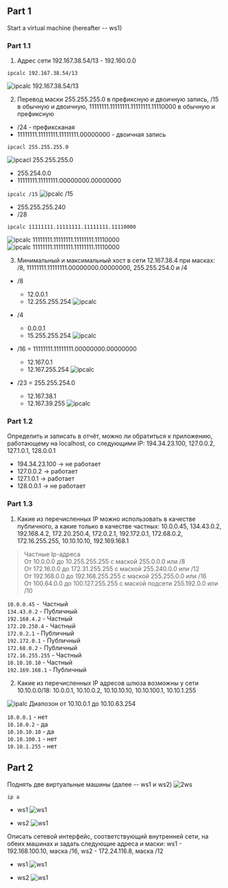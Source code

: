 ## Part 1

Start a virtual machine (hereafter -- ws1)

### Part 1.1

1. Адрес сети 192.167.38.54/13 - 192.160.0.0

``ipcalc 192.167.38.54/13``

![ipcalc 192.167.38.54/13](img/ipcalc.png)

2. Перевод маски 255.255.255.0 в префиксную и двоичную запись, /15 в обычную и двоичную, 11111111.11111111.11111111.11110000 в обычную и префиксную

- /24 - префиксканая 
- 11111111.11111111.11111111.00000000 - двоичная запись

``ipcacl 255.255.255.0``

![ipcacl 255.255.255.0](img/ipcalc2.png)

- 255.254.0.0
- 11111111.11111111.00000000.00000000

``ipcalc /15``
![ipcalc /15](img/ipcalc3.png)

- 255.255.255.240
- /28

``ipcalc 11111111.11111111.11111111.11110000``

![ipcalc 11111111.11111111.11111111.11110000](img/ipcalc4.png)
![ipcalc 11111111.11111111.11111111.11110000](img/ipcalc5.png)

3. Минимальный и максимальный хост в сети 12.167.38.4 при масках: /8, 11111111.11111111.00000000.00000000, 255.255.254.0 и /4

- /8
    - 12.0.0.1
    - 12.255.255.254
![ipcalc](img/ipcalc6.png)

- /4
    - 0.0.0.1
    - 15.255.255.254
![ipcalc](img/ipcalc7.png)

- /16 = 11111111.11111111.00000000.00000000
    - 12.167.0.1
    - 12.167.255.254
![ipcalc](img/ipcalc8.png)

- /23 = 255.255.254.0
    - 12.167.38.1
    - 12.167.39.255
![ipcalc](img/ipcalc9.png)

### Part 1.2

Определить и записать в отчёт, можно ли обратиться к приложению, работающему на localhost, со следующими IP: 194.34.23.100, 127.0.0.2, 127.1.0.1, 128.0.0.1

- 194.34.23.100 -> не работает
- 127.0.0.2 -> работает
- 127.1.0.1 -> работает
- 128.0.0.1 -> не работает

### Part 1.3

1. Какие из перечисленных IP можно использовать в качестве публичного, а какие только в качестве частных: 10.0.0.45, 134.43.0.2, 192.168.4.2, 172.20.250.4, 172.0.2.1, 192.172.0.1, 172.68.0.2, 172.16.255.255, 10.10.10.10, 192.169.168.1

>Частные Ip-адреса<br>
>От 10.0.0.0 до 10.255.255.255 с маской 255.0.0.0 или /8<br>
>От 172.16.0.0 до 172.31.255.255 с маской 255.240.0.0 или /12<br>
>От 192.168.0.0 до 192.168.255.255 с маской 255.255.0.0 или /16<br>
>От 100.64.0.0 до 100.127.255.255 с маской подсети 255.192.0.0 или /10

``10.0.0.45`` -  Частный<br>
``134.43.0.2`` - Публичный<br>
``192.168.4.2`` - Частный<br>
``172.20.250.4`` - Частный<br>
``172.0.2.1`` - Публичный<br>
``192.172.0.1`` - Публичный<br>
``172.68.0.2`` - Публичный<br>
``172.16.255.255`` - Частный<br>
``10.10.10.10`` - Частный<br>
``192.169.168.1`` - Публичный


2. Какие из перечисленных IP адресов шлюза возможны у сети 10.10.0.0/18: 10.0.0.1, 10.10.0.2, 10.10.10.10, 10.10.100.1, 10.10.1.255

![ipalc](img/1.3.png)
Диапозон от 10.10.0.1 до 10.10.63.254

``10.0.0.1`` - нет<br>
``10.10.0.2`` - да<br>
``10.10.10.10`` - да<br>
``10.10.100.1`` - нет<br>
``10.10.1.255`` - нет

## Part 2

Поднять две виртуальные машины (далее -- ws1 и ws2)
![2ws](img/2ws.png)

``ip a``

- ws1
![ws1](img/ipaws1.png)

- ws2
![ws1](img/ipaws2.png)

Описать сетевой интерфейс, соответствующий внутренней сети, на обеих машинах и задать следующие адреса и маски: ws1 - 192.168.100.10, маска /16, ws2 - 172.24.116.8, маска /12

- ws1
![ws1](img/netws1.png)

- ws2
![ws1](img/netws2.png)